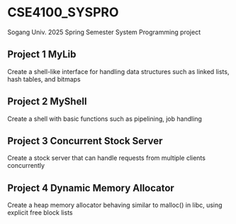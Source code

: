 # CSE4100_SYSPRO
Sogang Univ. 2025 Spring Semester System Programming project


## Project 1 MyLib ##
Create a shell-like interface for handling data structures such as linked lists, hash tables, and bitmaps

## Project 2 MyShell ##
Create a shell with basic functions such as pipelining, job handling

## Project 3 Concurrent Stock Server ##
Create a stock server that can handle requests from multiple clients concurrently

## Project 4 Dynamic Memory Allocator ##
Create a heap memory allocator behaving similar to malloc() in libc, using explicit free block lists
